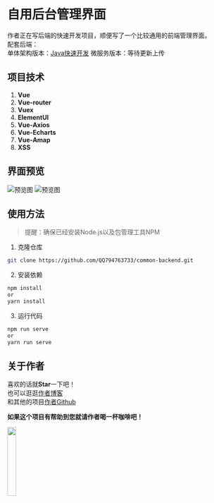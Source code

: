 # 自用后台管理界面
作者正在写后端的快速开发项目，顺便写了一个比较通用的前端管理界面。  
配套后端：  
单体架构版本：[Java快速开发](https://github.com/QQ794763733/machine-geek)
微服务版本：等待更新上传
## 项目技术
1. **Vue**
2. **Vue-router**
3. **Vuex**
4. **ElementUI**
5. **Vue-Axios**
6. **Vue-Echarts**
7. **Vue-Amap**
8. **XSS**

## 界面预览
![预览图](https://store.machine-geek.cn/0042.png)
![预览图](https://store.machine-geek.cn/0043.png)
## 使用方法
> 提醒：确保已经安装Node.js以及包管理工具NPM

1. 克隆仓库

```bash
git clone https://github.com/QQ794763733/common-backend.git
```
2. 安装依赖

```bash
npm install
or
yarn install
```

3. 运行代码
```bash
npm run serve
or
yarn run serve
```

## 关于作者
喜欢的话就**Star**一下吧！  
也可以逛逛[作者博客](http://blog.machine-geek.cn/)  
和其他的项目[作者Github](https://github.com/QQ794763733)

**如果这个项目有帮助到您就请作者喝一杯咖啡吧！**

<img src="https://store.machine-geek.cn/0012.jpg" width="20%"/>